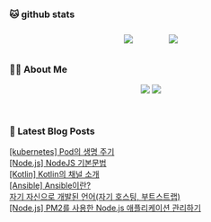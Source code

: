 
###  🐱 github stats  

<div id="main" align="center">
    <img src="https://github-readme-stats.vercel.app/api?username=peterica&count_private=true&show_icons=true&theme=radical"
        style="height: auto; margin-left: 20px; margin-right: 20px; padding: 10px;"/>
    <img src="https://github-readme-stats.vercel.app/api/top-langs/?username=peterica&layout=compact"   
        style="height: auto; margin-left: 20px; margin-right: 20px; padding: 10px;"/>
</div>

###  💁‍♀️ About Me  
<p align="center">
    <a href="https://peterica.tistory.com/"><img src="https://img.shields.io/badge/Blog-FF5722?style=flat-square&logo=Blogger&logoColor=white"/></a>
    <a href="mailto:ilovefran.ofm@gmail.com"><img src="https://img.shields.io/badge/Gmail-d14836?style=flat-square&logo=Gmail&logoColor=white&link=ilovefran.ofm@gmail.com"/></a>
</p>

<br>

### 📕 Latest Blog Posts   

<a href ="https://peterica.tistory.com/771"> [kubernetes] Pod의 생명 주기 </a> <br>
<a href ="https://peterica.tistory.com/786"> [Node.js] NodeJS 기본문법 </a> <br>
<a href ="https://peterica.tistory.com/776"> [Kotlin] Kotlin의 채널 소개 </a> <br>
<a href ="https://peterica.tistory.com/781"> [Ansible] Ansible이란? </a> <br>
<a href ="https://peterica.tistory.com/784"> 자기 자신으로 개발된 언어(자기 호스팅, 부트스트랩) </a> <br>
<a href ="https://peterica.tistory.com/783"> [Node.js] PM2를 사용한 Node.js 애플리케이션 관리하기 </a> <br>

